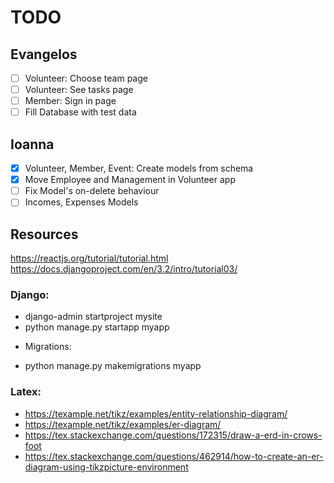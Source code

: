 # TODO

## Evangelos
- [ ] Volunteer: Choose team page
- [ ] Volunteer: See tasks page
- [ ] Member: Sign in page
- [ ] Fill Database with test data

## Ioanna
- [X] Volunteer, Member, Event: Create models from schema
- [X] Move Employee and Management in Volunteer app
- [ ] Fix Model's on-delete behaviour
- [ ] Incomes, Expenses Models

## Resources

https://reactjs.org/tutorial/tutorial.html
https://docs.djangoproject.com/en/3.2/intro/tutorial03/

### Django:

* django-admin startproject mysite
* python manage.py startapp myapp

- Migrations:

* python manage.py makemigrations myapp

### Latex:

* https://texample.net/tikz/examples/entity-relationship-diagram/
* https://texample.net/tikz/examples/er-diagram/
* https://tex.stackexchange.com/questions/172315/draw-a-erd-in-crows-foot
* https://tex.stackexchange.com/questions/462914/how-to-create-an-er-diagram-using-tikzpicture-environment
